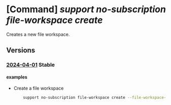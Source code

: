 # [Command] _support no-subscription file-workspace create_

Creates a new file workspace.

## Versions

### [2024-04-01](/Resources/mgmt-plane/L3Byb3ZpZGVycy9taWNyb3NvZnQuc3VwcG9ydC9maWxld29ya3NwYWNlcy97fQ==/2024-04-01.xml) **Stable**

<!-- mgmt-plane /providers/microsoft.support/fileworkspaces/{} 2024-04-01 -->

#### examples

- Create a file workspace
    ```bash
        support no-subscription file-workspace create --file-workspace-name "TestWorkspaceName"
    ```
